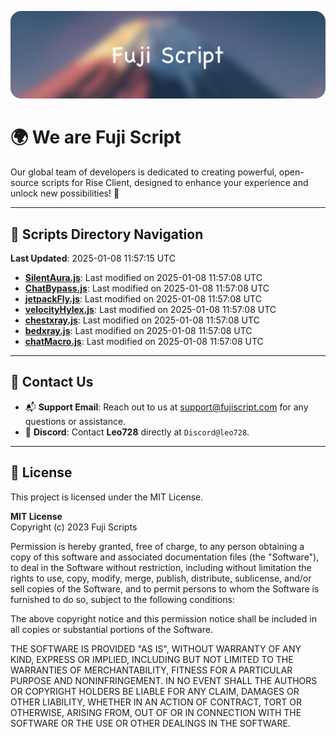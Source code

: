 ![Banner](.github/b.webp)

# 🌍 **We are Fuji Script**

Our global team of developers is dedicated to creating powerful, open-source scripts for Rise Client, designed to enhance your experience and unlock new possibilities! 🌟

---
<!-- SCRIPTS_NAVIGATION_START -->
## 📂 **Scripts Directory Navigation**

**Last Updated**: 2025-01-08 11:57:15 UTC

- **[SilentAura.js](scripts/SilentAura.js)**: Last modified on 2025-01-08 11:57:08 UTC
- **[ChatBypass.js](scripts/ChatBypass.js)**: Last modified on 2025-01-08 11:57:08 UTC
- **[jetpackFly.js](scripts/jetpackFly.js)**: Last modified on 2025-01-08 11:57:08 UTC
- **[velocityHylex.js](scripts/velocityHylex.js)**: Last modified on 2025-01-08 11:57:08 UTC
- **[chestxray.js](scripts/chestxray.js)**: Last modified on 2025-01-08 11:57:08 UTC
- **[bedxray.js](scripts/bedxray.js)**: Last modified on 2025-01-08 11:57:08 UTC
- **[chatMacro.js](scripts/chatMacro.js)**: Last modified on 2025-01-08 11:57:08 UTC

<!-- SCRIPTS_NAVIGATION_END -->

---

## 💬 **Contact Us**  
- 📬 **Support Email**: Reach out to us at [support@fujiscript.com](mailto:support@fujiscript.com) for any questions or assistance.  
- 💬 **Discord**: Contact **Leo728** directly at `Discord@leo728`.

---

## 📜 **License**

This project is licensed under the MIT License.  

**MIT License**  
Copyright (c) 2023 Fuji Scripts  

Permission is hereby granted, free of charge, to any person obtaining a copy of this software and associated documentation files (the "Software"), to deal in the Software without restriction, including without limitation the rights to use, copy, modify, merge, publish, distribute, sublicense, and/or sell copies of the Software, and to permit persons to whom the Software is furnished to do so, subject to the following conditions:  

The above copyright notice and this permission notice shall be included in all copies or substantial portions of the Software.  

THE SOFTWARE IS PROVIDED "AS IS", WITHOUT WARRANTY OF ANY KIND, EXPRESS OR IMPLIED, INCLUDING BUT NOT LIMITED TO THE WARRANTIES OF MERCHANTABILITY, FITNESS FOR A PARTICULAR PURPOSE AND NONINFRINGEMENT. IN NO EVENT SHALL THE AUTHORS OR COPYRIGHT HOLDERS BE LIABLE FOR ANY CLAIM, DAMAGES OR OTHER LIABILITY, WHETHER IN AN ACTION OF CONTRACT, TORT OR OTHERWISE, ARISING FROM, OUT OF OR IN CONNECTION WITH THE SOFTWARE OR THE USE OR OTHER DEALINGS IN THE SOFTWARE.  
